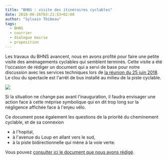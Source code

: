 ```yaml
---
title: "BHNS : visite des itinéraires cyclables"
date: 2018-06-26T03:21:53+02:00
author: "Sylvain Thibeau"
tags:
  - BHNS
  - courrier
  - dialogue mairie
  - proposition
---
```


Les travaux du BHNS avancent, nous en avons profité pour faire une petite visite
des aménagements cyclables qui semblent terminés. Cette visite a été l'occasion
de rédiger un document qui a servi de base pour notre discussion avec les
services techniques lors de [la réunion du 25 juin 2018][]. Le clou du spectacle 
est l'arrêt de bus installé au milieu de la piste cyclable. 

![](piste-arret_bus.jpg)

Si la situation ne  change pas avant l'inauguration, il faudra envisager une
action face à cette méprise symbolique qui en dit trop long sur la négligence
affichée face à l'enjeu vélo.

Ce document pose également les questions de la priorité du cheminement 
cyclable, et de sa connexion
 
* à l'hopital,
* à l'avenue du Loup en allant vers le sud,
* à la piste bidirectionnelle qui mène à la voie verte.

Vous pouvez [consulter ici le document que nous avons rédigé][BHNS].


[BHNS]: pau-a-velo-bhns-juin2018.pdf
[la réunion du 25 juin 2018]: /ca/2018/#information-et-consultation-de-pau-a-velo-par-les-services-techniques-municipaux
